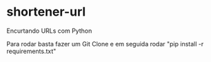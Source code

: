 # shortener-url
Encurtando URLs com Python


Para rodar basta fazer um Git Clone e em seguida rodar "pip install -r requirements.txt"
